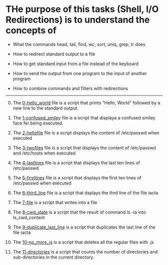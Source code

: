 # THe purpose of this tasks (Shell, I/O Redirections) is to understand the concepts of

- What the commands head, tail, find, wc, sort, uniq, grep, tr does

- How to redirect standard output to a file

- How to get standard input from a file instead of the keyboard

- How to send the output from one program to the input of another program

- How to combine commands and filters with redirections
<hr />


0. The [0-hello_world](./0-hello_world) file is a script that prints "Hello, World" followed by a new line to the standard output.

1. The [1-confused_smiley](./1-confused_smiley) file is a script that displaya a confused smiley face fer being executed.

2. The [2-hellofile](2-hellofile) file is a script displays the content of /etc/passwd when executed

3. The [3-twofiles](3-twofiles) file is a script that displays the content of /etc/passwd and /etc/hosts when executed

4. The [4-lastlines](4-lastlines) file is a script that displays the last ten lines of /etc/passwd

5. The [5-firstlines](5-firstlines) file is a script that displays the first ten lines of /etc/passwd when executed

6. The [6-third_line](6-third_line) file is a script that dsplays the thrd line of the file iacta

7. The [7-file](7-file) is a script that writes into a file

8. The [8-cwd_state](8-cwd_state) is a script that the result of command ls -la into ls_cwd_content

9. The [9-duplicate_last_line](9-duplicate_last_line) is a script that duplicates the last line of the file iacta

10. The [10-no_more_js](10-no_more_js) is a script that deletes all the regular files with .js

11. The [11-directories](11-directories) is a script that counts the number of directories and sub-directories in the current directory.

